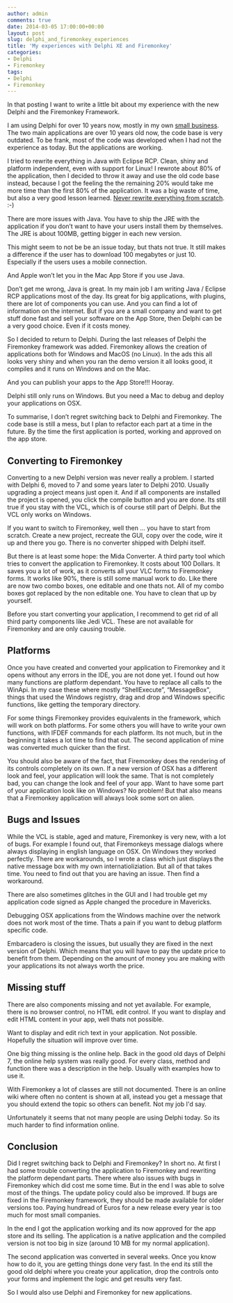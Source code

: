 ```yaml
---
author: admin
comments: true
date: 2014-03-05 17:00:00+00:00
layout: post
slug: delphi_and_firemonkey_experiences
title: 'My experiences with Delphi XE and Firemonkey'
categories:
- Delphi
- Firemonkey
tags:
- Delphi
- Firemonkey
---
```


In that posting I want to write a little bit about my experience with the new Delphi and the Firemonkey Framework.

I am using Delphi for over 10 years now, mostly in my own [small business](http://www.da-software.de). The two main applications are over 10 years old now, the code base is very outdated. To be frank, most of the code was developed when I had not the experience as today. But the applications are working.

I tried to rewrite everything in Java with Eclipse RCP. Clean, shiny and platform independent, even with support for Linux!
I rewrote about 80% of the application, then I decided to throw it away and use the old code base instead, because I got the feeling the the remaining 20% would take me more time than the first 80% of the application. It was a big waste of time, but also a very good lesson learned. [Never rewrite everything from scratch](http://joelonsoftware.com/articles/fog0000000069.html). :-)


There are more issues with Java. You have to ship the JRE with the application if you don’t want to have your users install them by themselves. The JRE is about 100MB, getting bigger in each new version.

This might seem to not be be an issue today, but thats not true. It still makes a difference if the user has to download 100 megabytes or just 10. Especially if the users uses a mobile connection.

And Apple won’t let you in the Mac App Store if you use Java. 

Don’t get me wrong, Java is great. In my main job I am writing Java / Eclipse RCP applications most of the day. Its great for big applications, with plugins, there are lot of components you can use. And you can find a lot of information on the internet. But if you are a small company and want to get stuff done fast and sell your software on the App Store, then Delphi can be a very good choice. Even if it costs money.

So I decided to return to Delphi. During the last releases of Delphi the Firemonkey framework was added. Firemonkey allows the creation of applications both for Windows and MacOS (no Linux). In the ads this all looks very shiny and when you ran the demo version it all looks good, it compiles and it runs on Windows and on the Mac.

And you can publish your apps to the App Store!!! Hooray.

Delphi still only runs on Windows. But you need a Mac to debug and deploy your applications on OSX. 

To summarise, I don’t regret switching back to Delphi and Firemonkey. The code base is still a mess, but I plan to refactor each part at a time in the future. By the time the first application is ported, working and approved on the app store.

## Converting to Firemonkey

Converting to a new Delphi version was never really a problem. I started with Delphi 6, moved to 7 and some years later to Delphi 2010. Usually upgrading a project means just open it. And if all components are installed the project is opened, you click the compile button and you are done. Its still true if you stay with the VCL, which is of course still part of Delphi. But the VCL only works on Windows.

If you want to switch to Firemonkey, well then … you have to start from scratch. Create a new project, recreate the GUI, copy over the code, wire it up and there you go. There is no converter shipped with Delphi itself. 

But there is at least some hope: the Mida Converter. A third party tool which tries to convert the application to Firemonkey. It costs about 100 Dollars. It saves you a lot of work, as it converts all your VLC forms to Firemonkey forms. It works like 90%, there is still some manual work to do. Like there are now two combo boxes, one editable and one thats not. All of my combo boxes got replaced by the non editable one. You have to clean that up by yourself.

Before you start converting your application, I recommend to get rid of all third party components like Jedi VCL. These are not available for Firemonkey and are only causing trouble.


## Platforms

Once you have created and converted your application to Firemonkey and it opens without any errors in the IDE, you are not done yet. I found out how many functions are platform dependant. You have to replace all calls to the WinApi. In my case these where mostly “ShellExecute”, “MessageBox", things that used the Windows registry, drag and drop and Windows specific functions, like getting the temporary directory.

For some things Firemonkey provides equivalents in the framework, which will work on both platforms. For some others you will have to write your own functions, with IFDEF commands for each platform. Its not much, but in the beginning it takes a lot time to find that out. The second application of mine was converted much quicker than the first. 

You should also be aware of the fact, that Firemonkey does the rendering of its controls completely on its own. If a new version of OSX has a different look and feel, your application will look the same. That is not completely bad, you can change the look and feel of your app. Want to have some part of your application look like on Windows? No problem! But that also means that a Firemonkey application will always look some sort on alien.


## Bugs and Issues

While the VCL is stable, aged and mature, Firemonkey is very new, with a lot of bugs. For example I found out, that Firemonkeys message dialogs where always displaying in english language on OSX. On Windows they worked perfectly. There are workarounds, so I wrote a class which just displays the native message box with my own internatioliziation. But all of that takes time. You need to find out that you are having an issue. Then find a workaround.

There are also sometimes glitches in the GUI and I had trouble get my application code signed as Apple changed the procedure in Mavericks.

Debugging OSX applications from the Windows machine over the network does not work most of the time. Thats a pain if you want to debug platform specific code.

Embarcadero is closing the issues, but usually they are fixed in the next version of Delphi. Which means that you will have to pay the update price to benefit from them. Depending on the amount of money you are making with your applications its not always worth the price.

## Missing stuff

There are also components missing and not yet available. For example, there is no browser control, no HTML edit control. If you want to display and edit HTML content in your app, well thats not possible. 

Want to display and edit rich text in your application. Not possible. Hopefully the situation will improve over time.

One big thing missing is the online help. Back in the good old days of Delphi 7, the online help system was really good. For every class, method and function there was a description in the help. Usually with examples how to use it.

With Firemonkey a lot of classes are still not documented. There is an online wiki where often no content is shown at all, instead you get a message that you should extend the topic so others can benefit. Not my job I'd say.

Unfortunately it seems that not many people are using Delphi today. So its much harder to find information online. 

## Conclusion

Did I regret switching back to Delphi and Firemonkey? In short no. At first I had some trouble converting the application to Firemonkey and rewriting the platform dependant parts. There where also issues with bugs in Firemonkey which did cost me some time. But in the end I was able to solve most of the things. The update policy could also be improved. If bugs are fixed in the Firemonkey framework, they should be made available for older versions too. Paying hundread of Euros for a new release every year is too much for most small companies. 

In the end I got the application working and its now approved for the app store and its selling. The application is a native application and the compiled version is not too big in size (around 10 MB for my normal application).

The second application was converted in several weeks. Once you know how to do it, you are getting things done very fast. In the end its still the good old delphi where you create your application, drop the controls onto your forms and implement the logic and get results very fast. 

So I would also use Delphi and Firemonkey for new applications.
